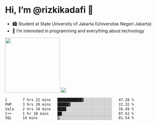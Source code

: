 # Hi, I’m @rizkikadafi 👋
- 🏙 Student at State University of Jakarta (Universitas Negeri Jakarta)
- 👀 I’m interested in programming and everything about technology
<img height="180em" src="https://github-readme-stats.vercel.app/api?username=rizkikadafi&show_icons=true&hide_border=true&&count_private=true&include_all_commits=true" />
<img src="https://github-readme-stats.vercel.app/api/top-langs/?username=rizkikadafi&show_icons=true&hide_border=true&&count_private=true&include_all_commits=true" />

<!--START_SECTION:waka-->

```txt
C       7 hrs 22 mins   ███████████▓░░░░░░░░░░░░░   47.28 %
PHP     3 hrs 28 mins   █████▓░░░░░░░░░░░░░░░░░░░   22.32 %
Vala    2 hrs 34 mins   ████░░░░░░░░░░░░░░░░░░░░░   16.49 %
C++     1 hr 10 mins    ██░░░░░░░░░░░░░░░░░░░░░░░   07.52 %
SQL     14 mins         ▒░░░░░░░░░░░░░░░░░░░░░░░░   01.54 %
```

<!--END_SECTION:waka-->

<!---
rizkikadafi/rizkikadafi is a ✨ special ✨ repository because its `README.md` (this file) appears on your GitHub profile.
You can click the Preview link to take a look at your changes.
--->
